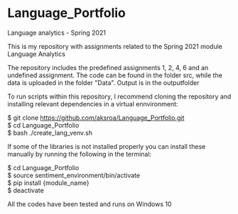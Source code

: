 # Language_Portfolio

Language analytics - Spring 2021

This is my repository with assignments related to the Spring 2021 module Language Analytics

The repository includes the predefined assignments 1, 2, 4, 6 and an undefined assignment. The code can be found in the folder src, while the data is uploaded in the folder "Data". Output is in the outputfolder


To run scripts within this repository, I recommend cloning the repository and installing relevant dependencies in a virtual ennvironment:

$ git clone https://github.com/aksroa/Language_Portfolio.git                                               
$ cd Language_Portfolio                                                                                                             
$ bash ./create_lang_venv.sh


If some of the libraries is not installed properly you can install these manually by running the following in the terminal:      

$ cd Language_Portfolio                                                                                                                                                         
$ source sentiment_environment/bin/activate                                                                                                                                   
$ pip install {module_name}                                                                                                                                           
$ deactivate

All the codes have been tested and runs on Windows 10